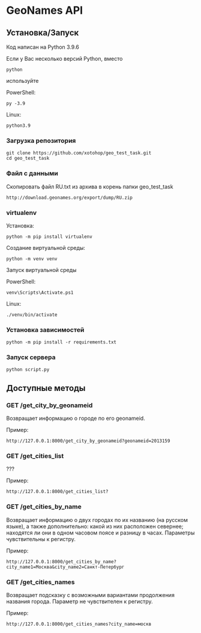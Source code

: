 # GeoNames API

## Установка/Запуск

Код написан на Python 3.9.6

Если у Вас несколько версий Python, вместо

    python

используйте

PowerShell:
    
    py -3.9

Linux:
    
    python3.9

### Загрузка репозитория
    
    git clone https://github.com/xotohop/geo_test_task.git
    cd geo_test_task

### Файл с данными

Скопировать файл RU.txt из архива в корень папки geo_test_task

    http://download.geonames.org/export/dump/RU.zip

### virtualenv

Установка:

    python -m pip install virtualenv

Создание виртуальной среды:
    
    python -m venv venv

Запуск виртуальной среды

PowerShell:
    
    venv\Scripts\Activate.ps1 

Linux:
    
    ./venv/bin/activate

### Установка зависимостей
    
    python -m pip install -r requirements.txt

### Запуск сервера
    
    python script.py

## Доступные методы

### GET /get_city_by_geonameid

Возвращает информацию о городе по его geonameid.

Пример:

    http://127.0.0.1:8000/get_city_by_geonameid?geonameid=2013159

### GET /get_cities_list

???

Пример:

    http://127.0.0.1:8000/get_cities_list?

### GET /get_cities_by_name

Возвращает информацию о двух городах по их названию (на русском языке), а также дополнительно: какой из них расположен севернее; находятся ли они в одном часовом поясе и разницу в часах. Параметры чувствительны к регистру.

Пример:

    http://127.0.0.1:8000/get_cities_by_name?city_name1=Москва&city_name2=Санкт-Петербург

### GET /get_cities_names

Возвращает подсказку с возможными вариантами продолжения названия города. Параметр не чувствителен к регистру.

Пример:

    http://127.0.0.1:8000/get_cities_names?city_name=москв

